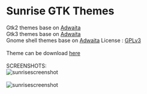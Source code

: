 # Sunrise GTK Themes
Gtk2 themes base on [Adwaita](https://gitlab.gnome.org/GNOME/gnome-themes-extra/-/tree/gnome-3-22/themes) </br>
Gtk3 themes base on [Adwaita](https://gitlab.gnome.org/GNOME/gtk/-/tree/gtk-3-24/gtk/theme/Adwaita) </br>
Gnome shell themes base on [Adwaita](https://gitlab.gnome.org/GNOME/gtk/-/tree/gtk-3-24/gtk/theme/Adwaita)
License : [GPLv3](https://choosealicense.com/licenses/gpl-3.0/)</br></br>
Theme can be download [here](https://www.pling.com/p/1258305)</br></br>
SCREENSHOTS:</br>
![sunrisescreenshot](https://i.ibb.co/4PfVtGn/sunrise-screenshots-light.png "sunrise screenshot")</br></br>
![sunrisescreenshot](https://i.ibb.co/vYvwk16/sunrise-screenshots-dark.png "sunrise screenshot")</br>
